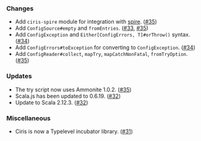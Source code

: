 ### Changes
* Add `ciris-spire` module for integration with [spire](https://github.com/non/spire). ([#35](https://github.com/vlovgr/ciris/pull/35))
* Add `ConfigSource#empty` and `fromEntries`. ([#33](https://github.com/vlovgr/ciris/pull/33), [#35](https://github.com/vlovgr/ciris/pull/35))
* Add `ConfigException` and `Either[ConfigErrors, T]#orThrow()` syntax. ([#34](https://github.com/vlovgr/ciris/pull/34))
* Add `ConfigErrors#toException` for converting to `ConfigException`. ([#34](https://github.com/vlovgr/ciris/pull/34))
* Add `ConfigReader#collect`, `mapTry`, `mapCatchNonFatal`, `fromTryOption`. ([#35](https://github.com/vlovgr/ciris/pull/35))

### Updates
* The try script now uses Ammonite 1.0.2. ([#35](https://github.com/vlovgr/ciris/pull/35))
* Scala.js has been updated to 0.6.19. ([#32](https://github.com/vlovgr/ciris/pull/32))
* Update to Scala 2.12.3. ([#32](https://github.com/vlovgr/ciris/pull/32))

### Miscellaneous
* Ciris is now a Typelevel incubator library. ([#31](https://github.com/vlovgr/ciris/pull/31))

